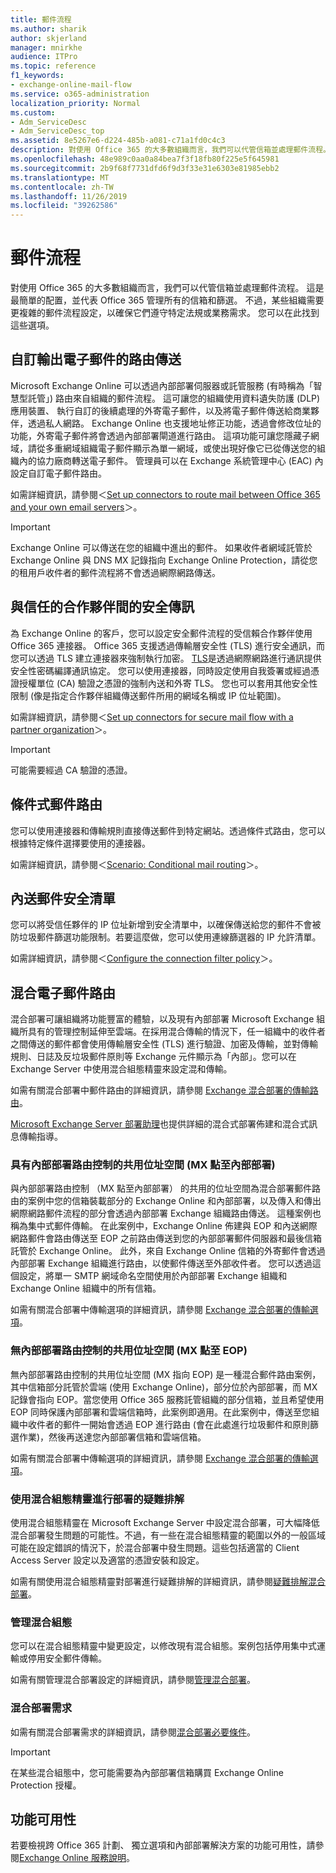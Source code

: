 ```yaml
---
title: 郵件流程
ms.author: sharik
author: skjerland
manager: mnirkhe
audience: ITPro
ms.topic: reference
f1_keywords:
- exchange-online-mail-flow
ms.service: o365-administration
localization_priority: Normal
ms.custom:
- Adm_ServiceDesc
- Adm_ServiceDesc_top
ms.assetid: 8e5267e6-d224-485b-a081-c71a1fd0c4c3
description: 對使用 Office 365 的大多數組織而言，我們可以代管信箱並處理郵件流程。 這是最簡單的配置，並代表 Office 365 管理所有的信箱和篩選。 不過，某些組織需要更複雜的郵件流程設定，以確保它們遵守特定法規或業務需求。 您可以在此找到這些選項。
ms.openlocfilehash: 48e989c0aa0a84bea7f3f18fb80f225e5f645981
ms.sourcegitcommit: 2b9f68f7731dfd6f9d3f33e31e6303e81985ebb2
ms.translationtype: MT
ms.contentlocale: zh-TW
ms.lasthandoff: 11/26/2019
ms.locfileid: "39262586"
---
```

# <a name="mail-flow"></a>郵件流程

對使用 Office 365 的大多數組織而言，我們可以代管信箱並處理郵件流程。 這是最簡單的配置，並代表 Office 365 管理所有的信箱和篩選。 不過，某些組織需要更複雜的郵件流程設定，以確保它們遵守特定法規或業務需求。 您可以在此找到這些選項。 
  
## <a name="custom-routing-of-outbound-email"></a>自訂輸出電子郵件的路由傳送

Microsoft Exchange Online 可以透過內部部署伺服器或託管服務 (有時稱為「智慧型託管」) 路由來自組織的郵件流程。 這可讓您的組織使用資料遺失防護 (DLP) 應用裝置、 執行自訂的後續處理的外寄電子郵件，以及將電子郵件傳送給商業夥伴，透過私人網路。 Exchange Online 也支援地址修正功能，透過會修改位址的功能，外寄電子郵件將會透過內部部署閘道進行路由。 這項功能可讓您隱藏子網域，請從多重網域組織電子郵件顯示為單一網域，或使出現好像它已從傳送您的組織內的協力廠商轉送電子郵件。 管理員可以在 Exchange 系統管理中心 (EAC) 內設定自訂電子郵件路由。
  
如需詳細資訊，請參閱＜[Set up connectors to route mail between Office 365 and your own email servers](https://docs.microsoft.com/exchange/mail-flow-best-practices/use-connectors-to-configure-mail-flow/set-up-connectors-to-route-mail)＞。
  
> [!IMPORTANT]
> Exchange Online 可以傳送在您的組織中進出的郵件。 如果收件者網域託管於 Exchange Online 與 DNS MX 記錄指向 Exchange Online Protection，請從您的租用戶收件者的郵件流程將不會透過網際網路傳送。
  
## <a name="secure-messaging-with-a-trusted-partner"></a>與信任的合作夥伴間的安全傳訊

為 Exchange Online 的客戶，您可以設定安全郵件流程的受信賴合作夥伴使用 Office 365 連接器。 Office 365 支援透過傳輸層安全性 (TLS) 進行安全通訊，而您可以透過 TLS 建立連接器來強制執行加密。 [TLS](https://docs.microsoft.com/office365/securitycompliance/exchange-online-uses-tls-to-secure-email-connections)是透過網際網路進行通訊提供安全性密碼編譯通訊協定。 您可以使用連接器，同時設定使用自我簽署或經過憑證授權單位 (CA) 驗證之憑證的強制內送和外寄 TLS。 您也可以套用其他安全性限制 (像是指定合作夥伴組織傳送郵件所用的網域名稱或 IP 位址範圍)。 
  
如需詳細資訊，請參閱＜[Set up connectors for secure mail flow with a partner organization](https://docs.microsoft.com/exchange/mail-flow-best-practices/use-connectors-to-configure-mail-flow/set-up-connectors-for-secure-mail-flow-with-a-partner)＞。
  
> [!IMPORTANT]
> 可能需要經過 CA 驗證的憑證。 
  
## <a name="conditional-mail-routing"></a>條件式郵件路由

您可以使用連接器和傳輸規則直接傳送郵件到特定網站。透過條件式路由，您可以根據特定條件選擇要使用的連接器。
  
如需詳細資訊，請參閱＜[Scenario: Conditional mail routing](https://docs.microsoft.com/exchange/mail-flow-best-practices/use-connectors-to-configure-mail-flow/conditional-mail-routing)＞。
  
## <a name="incoming-mail-safe-list"></a>內送郵件安全清單

您可以將受信任夥伴的 IP 位址新增到安全清單中，以確保傳送給您的郵件不會被防垃圾郵件篩選功能限制。若要這麼做，您可以使用連線篩選器的 IP 允許清單。
  
如需詳細資訊，請參閱＜[Configure the connection filter policy](https://docs.microsoft.com/office365/SecurityCompliance/configure-the-connection-filter-policy)＞。
  
## <a name="hybrid-email-routing"></a>混合電子郵件路由

混合部署可讓組織將功能豐富的體驗，以及現有內部部署 Microsoft Exchange 組織所具有的管理控制延伸至雲端。在採用混合傳輸的情況下，任一組織中的收件者之間傳送的郵件都會使用傳輸層安全性 (TLS) 進行驗證、加密及傳輸，並對傳輸規則、日誌及反垃圾郵件原則等 Exchange 元件顯示為「內部」。您可以在 Exchange Server 中使用混合組態精靈來設定混和傳輸。
  
如需有關混合部署中郵件路由的詳細資訊，請參閱 [Exchange 混合部署的傳輸路由](https://go.microsoft.com/fwlink/p/?LinkId=271757)。
  
[Microsoft Exchange Server 部署助理](https://go.microsoft.com/fwlink/p/?LinkId=287036)也提供詳細的混合式部署佈建和混合式訊息傳輸指導。 
  
### <a name="shared-address-space-with-on-premises-routing-control-mx-points-to-on-premises"></a>具有內部部署路由控制的共用位址空間 (MX 點至內部部署)

與內部部署路由控制 （MX 點至內部部署） 的共用的位址空間為混合部署郵件路由的案例中您的信箱裝載部分的 Exchange Online 和內部部署，以及傳入和傳出網際網路郵件流程的部分會透過內部部署 Exchange 組織路由傳送。 這種案例也稱為集中式郵件傳輸。 在此案例中，Exchange Online 佈建與 EOP 和內送網際網路郵件會路由傳送至 EOP 之前路由傳送到您的內部部署郵件伺服器和最後信箱託管於 Exchange Online。 此外，來自 Exchange Online 信箱的外寄郵件會透過內部部署 Exchange 組織進行路由，以使郵件傳送至外部收件者。 您可以透過這個設定，將單一 SMTP 網域命名空間使用於內部部署 Exchange 組織和 Exchange Online 組織中的所有信箱。 
  
如需有關混合部署中傳輸選項的詳細資訊，請參閱 [Exchange 混合部署的傳輸選項](https://go.microsoft.com/fwlink/p/?LinkID=271758)。
  
### <a name="shared-address-space-without-on-premises-routing-control-mx-points-to-eop"></a>無內部部署路由控制的共用位址空間 (MX 點至 EOP)

無內部部署路由控制的共用位址空間 (MX 指向 EOP) 是一種混合郵件路由案例，其中信箱部分託管於雲端 (使用 Exchange Online)，部分位於內部部署，而 MX 記錄會指向 EOP。當您使用 Office 365 服務託管組織的部分信箱，並且希望使用 EOP 同時保護內部部署和雲端信箱時，此案例即適用。在此案例中，傳送至您組織中收件者的郵件一開始會透過 EOP 進行路由 (會在此處進行垃圾郵件和原則篩選作業)，然後再送達您內部部署信箱和雲端信箱。 
  
如需有關混合部署中傳輸選項的詳細資訊，請參閱 [Exchange 混合部署的傳輸選項](https://go.microsoft.com/fwlink/p/?LinkID=271758)。
  
### <a name="troubleshooting-a-deployment-with-the-hybrid-configuration-wizard"></a>使用混合組態精靈進行部署的疑難排解

使用混合組態精靈在 Microsoft Exchange Server 中設定混合部署，可大幅降低混合部署發生問題的可能性。不過，有一些在混合組態精靈的範圍以外的一般區域可能在設定錯誤的情況下，於混合部署中發生問題。這些包括適當的 Client Access Server 設定以及適當的憑證安裝和設定。
  
如需有關使用混合組態精靈對部署進行疑難排解的詳細資訊，請參閱[疑難排解混合部署](https://go.microsoft.com/fwlink/p/?LinkId=271040)。
  
### <a name="managing-a-hybrid-configuration"></a>管理混合組態

您可以在混合組態精靈中變更設定，以修改現有混合組態。案例包括停用集中式運輸或停用安全郵件傳輸。
  
如需有關管理混合部署設定的詳細資訊，請參閱[管理混合部署](https://go.microsoft.com/fwlink/p/?LinkId=271044)。
  
### <a name="hybrid-deployment-requirements"></a>混合部署需求

如需有關混合部署需求的詳細資訊，請參閱[混合部署必要條件](https://go.microsoft.com/fwlink/p/?LinkId=271759)。
  
> [!IMPORTANT]
> 在某些混合組態中，您可能需要為內部部署信箱購買 Exchange Online Protection 授權。 
  
## <a name="feature-availability"></a>功能可用性

若要檢視跨 Office 365 計劃、 獨立選項和內部部署解決方案的功能可用性，請參閱[Exchange Online 服務說明](exchange-online-service-description.md)。
  